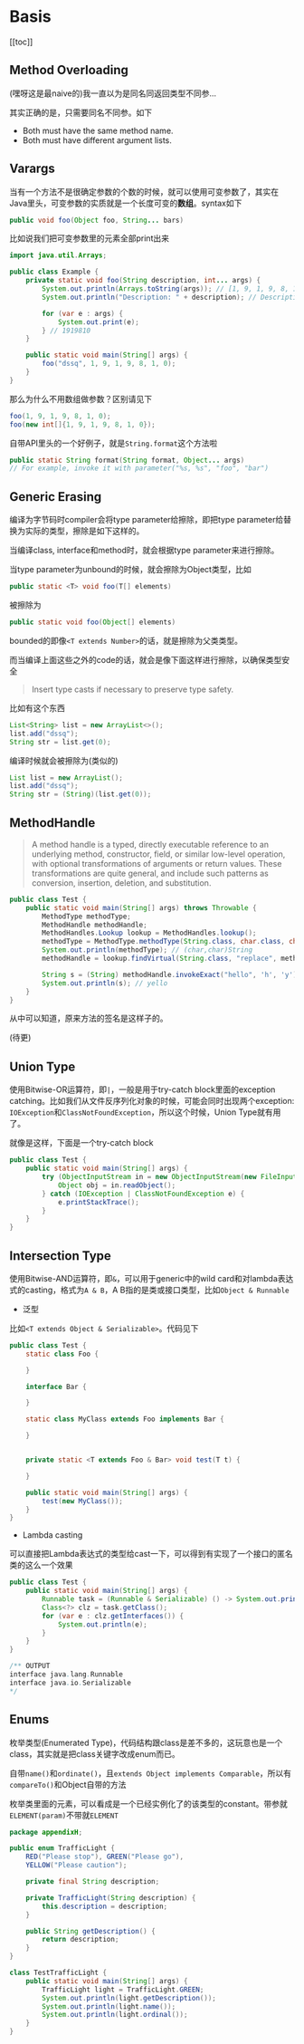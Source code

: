 # Basis

[[toc]]

## Method Overloading

(嘿呀这是最naive的)我一直以为是同名同返回类型不同参...

其实正确的是，只需要同名不同参。如下

- Both must have the same method name.
- Both must have different argument lists.

## Varargs

当有一个方法不是很确定参数的个数的时候，就可以使用可变参数了，其实在Java里头，可变参数的实质就是一个长度可变的**数组**。syntax如下

```java
public void foo(Object foo, String... bars)
```

比如说我们把可变参数里的元素全部print出来

```java
import java.util.Arrays;

public class Example {
    private static void foo(String description, int... args) {
        System.out.println(Arrays.toString(args)); // [1, 9, 1, 9, 8, 1, 0]
        System.out.println("Description: " + description); // Description: dssq

        for (var e : args) {
            System.out.print(e);
        } // 1919810
    }

    public static void main(String[] args) {
        foo("dssq", 1, 9, 1, 9, 8, 1, 0);
    }
}
```

那么为什么不用数组做参数？区别请见下

```java
foo(1, 9, 1, 9, 8, 1, 0);
foo(new int[]{1, 9, 1, 9, 8, 1, 0});
```

自带API里头的一个好例子，就是`String.format`这个方法啦

```java
public static String format​(String format, Object... args)
// For example, invoke it with parameter("%s, %s", "foo", "bar")
```

## Generic Erasing

编译为字节码时compiler会将type parameter给擦除，即把type parameter给替换为实际的类型，擦除是如下这样的。

当编译class, interface和method时，就会根据type parameter来进行擦除。

当type parameter为unbound的时候，就会擦除为Object类型，比如

```java
public static <T> void foo(T[] elements)
```

被擦除为

```java
public static void foo(Object[] elements)
```

bounded的即像`<T extends Number>`的话，就是擦除为父类类型。

而当编译上面这些之外的code的话，就会是像下面这样进行擦除，以确保类型安全

> Insert type casts if necessary to preserve type safety.

比如有这个东西

```java
List<String> list = new ArrayList<>();
list.add("dssq");
String str = list.get(0);
```

编译时候就会被擦除为(类似的)

```java
List list = new ArrayList();
list.add("dssq");
String str = (String)(list.get(0));
```

## MethodHandle

> A method handle is a typed, directly executable reference to an underlying method, constructor, field, or similar low-level operation, with optional transformations of arguments or return values. These transformations are quite general, and include such patterns as conversion, insertion, deletion, and substitution.

```java
public class Test {
    public static void main(String[] args) throws Throwable {
        MethodType methodType;
        MethodHandle methodHandle;
        MethodHandles.Lookup lookup = MethodHandles.lookup();
        methodType = MethodType.methodType(String.class, char.class, char.class);
        System.out.println(methodType); // (char,char)String
        methodHandle = lookup.findVirtual(String.class, "replace", methodType);

        String s = (String) methodHandle.invokeExact("hello", 'h', 'y');
        System.out.println(s); // yello
    }
}
```

从中可以知道，原来方法的签名是这样子的。

(待更)

## Union Type

使用Bitwise-OR运算符，即`|`，一般是用于try-catch block里面的exception catching。比如我们从文件反序列化对象的时候，可能会同时出现两个exception: `IOException`和`ClassNotFoundException`，所以这个时候，Union Type就有用了。

就像是这样，下面是一个try-catch block

```java
public class Test {
    public static void main(String[] args) {
        try (ObjectInputStream in = new ObjectInputStream(new FileInputStream("obj.dat"))) {
            Object obj = in.readObject();
        } catch (IOException | ClassNotFoundException e) {
            e.printStackTrace();
        }
    }
}
```

## Intersection Type

使用Bitwise-AND运算符，即`&`，可以用于generic中的wild card和对lambda表达式的casting，格式为`A & B`，A B指的是类或接口类型，比如`Object & Runnable`

- 泛型

比如`<T extends Object & Serializable>`。代码见下

```java
public class Test {
    static class Foo {

    }

    interface Bar {

    }

    static class MyClass extends Foo implements Bar {

    }


    private static <T extends Foo & Bar> void test(T t) {

    }

    public static void main(String[] args) {
        test(new MyClass());
    }
}
```

- Lambda casting

可以直接把Lambda表达式的类型给cast一下，可以得到有实现了一个接口的匿名类的这么一个效果

```java
public class Test {
    public static void main(String[] args) {
        Runnable task = (Runnable & Serializable) () -> System.out.println("Test");
        Class<?> clz = task.getClass();
        for (var e : clz.getInterfaces()) {
            System.out.println(e);
        }
    }
}

/** OUTPUT
interface java.lang.Runnable
interface java.io.Serializable
*/
```

## Enums

枚举类型(Enumerated Type)，代码结构跟class是差不多的，这玩意也是一个class，其实就是把class关键字改成enum而已。

自带`name()`和`ordinate()`，且`extends Object implements Comparable`，所以有`compareTo()`和Object自带的方法

枚举类里面的元素，可以看成是一个已经实例化了的该类型的constant。带参就`ELEMENT(param)`不带就`ELEMENT`

```java
package appendixH;

public enum TrafficLight {
    RED("Please stop"), GREEN("Please go"),
    YELLOW("Please caution");

    private final String description;

    private TrafficLight(String description) {
        this.description = description;
    }

    public String getDescription() {
        return description;
    }
}

class TestTrafficLight {
    public static void main(String[] args) {
        TrafficLight light = TrafficLight.GREEN;
        System.out.println(light.getDescription());
        System.out.println(light.name());
        System.out.println(light.ordinal());
    }
}
```
